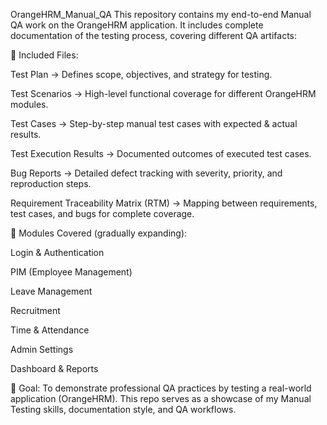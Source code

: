 OrangeHRM_Manual_QA
This repository contains my end-to-end Manual QA work on the OrangeHRM application. It includes complete documentation of the testing process, covering different QA artifacts:

📌 Included Files:

Test Plan → Defines scope, objectives, and strategy for testing.

Test Scenarios → High-level functional coverage for different OrangeHRM modules.

Test Cases → Step-by-step manual test cases with expected & actual results.

Test Execution Results → Documented outcomes of executed test cases.

Bug Reports → Detailed defect tracking with severity, priority, and reproduction steps.

Requirement Traceability Matrix (RTM) → Mapping between requirements, test cases, and bugs for complete coverage.

📌 Modules Covered (gradually expanding):

Login & Authentication

PIM (Employee Management)

Leave Management

Recruitment

Time & Attendance

Admin Settings

Dashboard & Reports

📌 Goal:
To demonstrate professional QA practices by testing a real-world application (OrangeHRM). This repo serves as a showcase of my Manual Testing skills, documentation style, and QA workflows.
